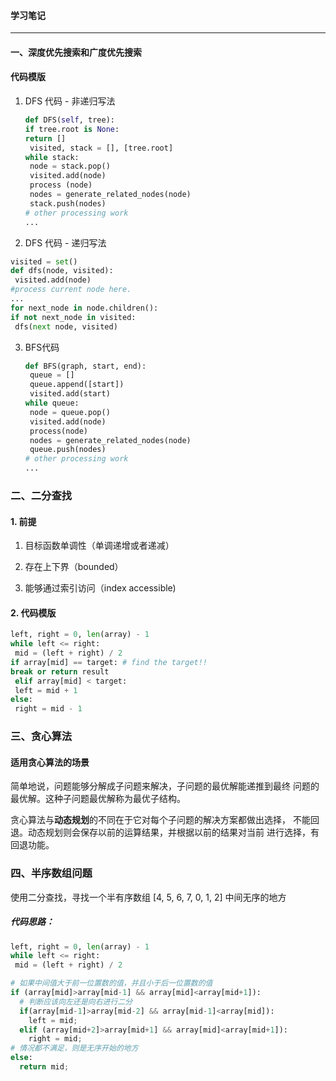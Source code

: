 #### 学习笔记

---

#### 一、深度优先搜索和广度优先搜索
#### 代码模版

1. DFS 代码 - 非递归写法

   ```python
   def DFS(self, tree): 
   if tree.root is None: 
   return [] 
    visited, stack = [], [tree.root] 
   while stack: 
    node = stack.pop() 
    visited.add(node) 
    process (node) 
    nodes = generate_related_nodes(node) 
    stack.push(nodes) 
   # other processing work 
   ...
   ```

   

2.   DFS 代码 - 递归写法

   ```python
   visited = set() 
   def dfs(node, visited): 
    visited.add(node) 
   #process current node here. 
   ...
   for next_node in node.children(): 
   if not next_node in visited: 
    dfs(next node, visited)
   ```

   

3. BFS代码

   ```python
   def BFS(graph, start, end): 
    queue = [] 
    queue.append([start]) 
    visited.add(start) 
   while queue: 
    node = queue.pop() 
    visited.add(node) 
    process(node) 
    nodes = generate_related_nodes(node) 
    queue.push(nodes) 
   # other processing work 
   ...
   ```

   

### 二、二分查找

#### 1. 前提

1. 目标函数单调性（单调递增或者递减）

2. 存在上下界（bounded）

3. 能够通过索引访问（index accessible)

#### 2. 代码模版

```python
left, right = 0, len(array) - 1
while left <= right:
 mid = (left + right) / 2
if array[mid] == target: # find the target!! 
break or return result 
 elif array[mid] < target:
 left = mid + 1
else:
 right = mid - 1
```



### 三、贪心算法

#### 适用贪心算法的场景
简单地说，问题能够分解成子问题来解决，子问题的最优解能递推到最终
问题的最优解。这种子问题最优解称为最优子结构。

贪心算法与**动态规划**的不同在于它对每个子问题的解决方案都做出选择，
不能回退。动态规划则会保存以前的运算结果，并根据以前的结果对当前
进行选择，有回退功能。



### 四、半序数组问题

使用二分查找，寻找一个半有序数组 [4, 5, 6, 7, 0, 1, 2] 中间无序的地方

##### 代码思路：

```python
left, right = 0, len(array) - 1
while left <= right:
 mid = (left + right) / 2

# 如果中间值大于前一位置数的值，并且小于后一位置数的值
if (array[mid]>array[mid-1] && array[mid]<array[mid+1]): 
  # 判断应该向左还是向右进行二分
  if(array[mid-1]>array[mid-2] && array[mid-1]<array[mid]):
    left = mid;
  elif (array[mid+2]>array[mid+1] && array[mid]<array[mid+1]):
    right = mid;
# 情况都不满足，则是无序开始的地方
else:
  return mid;
```



